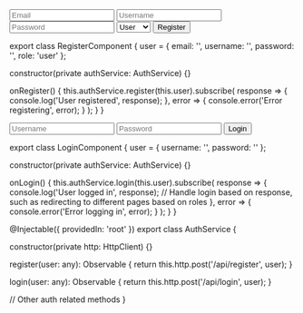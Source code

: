 <form (ngSubmit)="onRegister()">
  <input type="email" [(ngModel)]="user.email" name="email" placeholder="Email" required>
  <input type="text" [(ngModel)]="user.username" name="username" placeholder="Username" required>
  <input type="password" [(ngModel)]="user.password" name="password" placeholder="Password" required>
  <select [(ngModel)]="user.role" name="role">
    <option value="user">User</option>
    <option value="admin">Admin</option>
  </select>
  <button type="submit">Register</button>
</form>


export class RegisterComponent {
  user = { email: '', username: '', password: '', role: 'user' };

  constructor(private authService: AuthService) {}

  onRegister() {
    this.authService.register(this.user).subscribe(
      response => {
        console.log('User registered', response);
      },
      error => {
        console.error('Error registering', error);
      }
    );
  }
}


<form (ngSubmit)="onLogin()">
  <input type="text" [(ngModel)]="user.username" name="username" placeholder="Username" required>
  <input type="password" [(ngModel)]="user.password" name="password" placeholder="Password" required>
  <button type="submit">Login</button>
</form>


export class LoginComponent {
  user = { username: '', password: '' };

  constructor(private authService: AuthService) {}

  onLogin() {
    this.authService.login(this.user).subscribe(
      response => {
        console.log('User logged in', response);
        // Handle login based on response, such as redirecting to different pages based on roles
      },
      error => {
        console.error('Error logging in', error);
      }
    );
  }
}

@Injectable({
  providedIn: 'root'
})
export class AuthService {

  constructor(private http: HttpClient) {}

  register(user: any): Observable<any> {
    return this.http.post('/api/register', user);
  }

  login(user: any): Observable<any> {
    return this.http.post('/api/login', user);
  }

  // Other auth related methods
}

